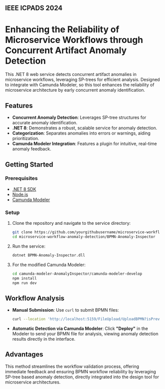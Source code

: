 ## IEEE ICPADS 2024
# Enhancing the Reliability of Microservice Workflows through Concurrent Artifact Anomaly Detection

This .NET 8 web service detects concurrent artifact anomalies in microservice workflows, leveraging SP-trees for efficient analysis. Designed to integrate with Camunda Modeler, so this tool enhances the reliability of microservice architecture by early concurrent anomaly identification.

## Features

- **Concurrent Anomaly Detection**: Leverages SP-tree structures for accurate anomaly identification.
- **.NET 8**: Demonstrates a robust, scalable service for anomaly detection.
- **Categorization**: Separates anomalies into errors or warnings, aiding prioritization.
- **Camunda Modeler Integration**: Features a plugin for intuitive, real-time anomaly feedback.

## Getting Started

### Prerequisites

- [.NET 8 SDK](https://dotnet.microsoft.com/download/dotnet/8.0)
- [Node.js](https://nodejs.org/)
- [Camunda Modeler](https://camunda.com/download/modeler/)

### Setup

1. Clone the repository and navigate to the service directory:
    ```bash
    git clone https://github.com/yourgithubusername/microservice-workflow-anomaly-detection.git
    cd microservice-workflow-anomaly-detection/BPMN-Anomaly-Inspector
    ```

2. Run the service:
    ```bash
    dotnet BPMN-Anomaly-Inspector.dll
    ```

3. For the modified Camunda Modeler:
    ```bash
    cd camunda-modeler-AnomalyInspector/camunda-modeler-develop
    npm install
    npm run dev
    ```

## Workflow Analysis

- **Manual Submission**:
    Use `curl` to submit BPMN files:
    ```bash
    curl --location 'http://localhost:5159/FileUpload/UploadBPMN?isPrevApproach=false' --form 'file=@"/path/to/your/bpmn/file.bpmn"'
    ```

- **Automatic Detection via Camunda Modeler**:
    Click **"Deploy"** in the Modeler to send your BPMN file for analysis, viewing anomaly detection results directly in the interface.

## Advantages

This method streamlines the workflow validation process, offering immediate feedback and ensuring BPMN workflow reliability by leveraging SP-tree based anomaly detection, directly integrated into the design tool for microservice architectures.
